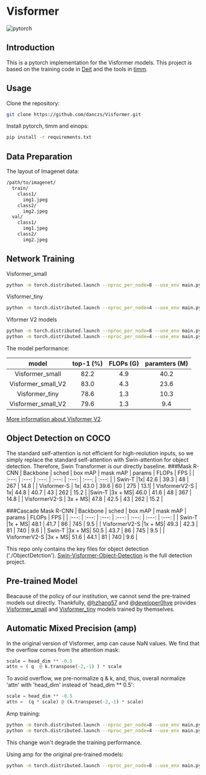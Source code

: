# Visformer
![pytorch](https://img.shields.io/badge/pytorch-v1.7.0-green.svg?style=plastic)

## Introduction
This is a pytorch implementation for the Visformer models. This project is based on the training code in [Deit](https://github.com/facebookresearch/deit) and the tools in [timm](https://github.com/rwightman/pytorch-image-models).

## Usage
Clone the repository:
```bash
git clone https://github.com/danczs/Visformer.git
```
Install pytorch, timm and einops:
```bash
pip install -r requirements.txt
```
## Data Preparation
The layout of Imagenet data:
```bash
/path/to/imagenet/
  train/
    class1/
      img1.jpeg
    class2/
      img2.jpeg
  val/
    class1/
      img1.jpeg
    class2/
      img2.jpeg
```
## Network Training
Visformer_small
```bash
python -m torch.distributed.launch --nproc_per_node=8 --use_env main.py --model visformer_small --batch-size 64 --data-path /path/to/imagenet --output_dir /path/to/save
```

Visformer_tiny
```bash
python -m torch.distributed.launch --nproc_per_node=4 --use_env main.py --model visformer_tiny --batch-size 256 --drop-path 0.03 --data-path /path/to/imagenet --output_dir /path/to/save
```

Viformer V2 models
```bash
python -m torch.distributed.launch --nproc_per_node=8 --use_env main.py --model swin_visformer_small_v2 --batch-size 64 --data-path /path/to/imagenet --output_dir /path/to/save --amp --qk-scale-factor=-0.5
python -m torch.distributed.launch --nproc_per_node=4 --use_env main.py --model swin_visformer_tiny_v2 --batch-size 256 --drop-path 0.03 --data-path /path/to/imagenet --output_dir /path/to/save --amp --qk-scale-factor=-0.5
```
The model performance:

| model | top-1 (%) | FLOPs (G) | paramters (M) | 
| :---: | :---: |  :---: | :---: | 
| Visformer_small | 82.2 |  4.9 | 40.2 |
| Visformer_small_V2 | 83.0 | 4.3 |23.6 | 
| Visformer_tiny | 78.6| 1.3 | 10.3 |
| Visformer_small_V2 | 79.6 | 1.3 | 9.4 |

[More information about Visformer V2](https://arxiv.org/abs/2104.12533).

## Object Detection on COCO
The standard self-attention is not efficient for high-reolution inputs, 
so we simply replace the standard self-attention with Swin-attention for object detection. Therefore, Swin Transformer is our directly baseline. 
###Mask R-CNN
| Backbone | sched | box mAP | mask mAP | params | FLOPs | FPS |
| :---: | :---: |  :---: | :---: |  :---: |  :---: | :---: | 
| Swin-T |1x| 42.6 | 39.3 | 48 | 267 | 14.8 |
| Visformer-S | 1x| 43.0 | 39.6 | 60 | 275 | 13.1|
| VisformerV2-S | 1x| 44.8 | 40.7 | 43 | 262 | 15.2 |
|Swin-T |3x + MS|  46.0 | 41.6 | 48 | 367 | 14.8 |
| VisformerV2-S | 3x + MS| 47.8 | 42.5 | 43 | 262 | 15.2 |

###Cascade Mask R-CNN
| Backbone | sched | box mAP | mask mAP | params | FLOPs | FPS |
| :---: | :---: |  :---: | :---: |  :---: |  :---: | :---: |
| Swin-T |1x + MS|  48.1 | 41.7 | 86 | 745 | 9.5 |
| VisformerV2-S |1x + MS|  49.3 | 42.3 | 81 | 740 | 9.6 |
| Swin-T |3x + MS|  50.5 | 43.7 | 86 | 745 | 9.5 |
| VisformerV2-S |3x + MS|  51.6 | 44.1 | 81 | 740 | 9.6 |

This repo only contains the key files for object detection ('./ObjectDetction'). [Swin-Visformer-Object-Detection](https://github.com/danczs/Swin-Visformer-Object-Detection)  is the full detection project.

## Pre-trained Model
Beacause of the policy of our institution, we cannot send the pre-trained models out directly. Thankfully, @[hzhang57](https://github.com/hzhang57)  and @[developer0hye](https://github.com/developer0hye) provides [Visformer_small](https://drive.google.com/drive/folders/18GpH1SeVOsq3_2QGTA5Z_3O1UFtKugEu?usp=sharing) and [Visformer_tiny](https://drive.google.com/file/d/1LLBGbj7-ok1fDvvMCab-Fn5T3cjTzOKB/view?usp=sharing) models trained by themselves.

## Automatic Mixed Precision (amp)
In the original version of Visformer, amp can cause NaN values. We find that the overflow comes from the attention mask:
```python
scale = head_dim ** -0.5
attn = ( q  @ k.transpose(-2,-1) ) * scale
``` 
To avoid overflow, we pre-normalize q & k, and, thus, overall normalize 'attn' with 'head_dim' instead of  'head_dim ** 0.5':
```python
scale = head_dim ** -0.5
attn =  (q * scale) @ (k.transpose(-2,-1) * scale) 
```
Amp training:
```bash
python -m torch.distributed.launch --nproc_per_node=8 --use_env main.py --model visformer_small --batch-size 64 --data-path /path/to/imagenet --output_dir /path/to/save --amp --qk-scale-factor=-0.5
python -m torch.distributed.launch --nproc_per_node=4 --use_env main.py --model visformer_tiny --batch-size 256 --drop-path 0.03 --data-path /path/to/imagenet --output_dir /path/to/save --amp --qk-scale-factor=-0.5
```
This change won't degrade the training performance. 

Using amp for the original pre-trained models:
```bash
python -m torch.distributed.launch --nproc_per_node=8 --use_env main.py --model visformer_small --batch-size 64 --data-path /path/to/imagenet --output_dir /path/to/save --eval --resume /path/to/weights --amp
```

